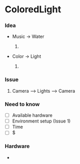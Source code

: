 # ColoredLight

### Idea
* Music -> Water

   1. 
* Color -> Light

   1. 

### Issue
1. Camera --> Lights --> Camera

### Need to know
- [ ] Available hardware
- [ ] Environment setup (Issue 1)
- [ ] Time
- [ ] $

### Hardware
* 
